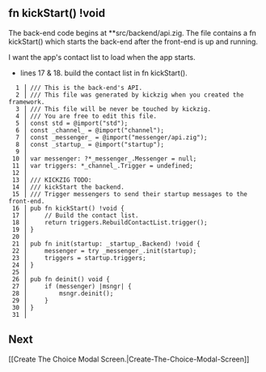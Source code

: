 ## fn kickStart() !void

The back-end code begins at **src/backend/api.zig. The file contains a fn kickStart() which starts the back-end after the front-end is up and running.

I want the app's contact list to load when the app starts.

* lines 17 & 18. build the contact list in fn kickStart().

```zig
  1 ⎥ /// This is the back-end's API.
  2 ⎥ /// This file was generated by kickzig when you created the framework.
  3 ⎥ /// This file will be never be touched by kickzig.
  4 ⎥ /// You are free to edit this file.
  5 ⎥ const std = @import("std");
  6 ⎥ const _channel_ = @import("channel");
  7 ⎥ const _messenger_ = @import("messenger/api.zig");
  8 ⎥ const _startup_ = @import("startup");
  9 ⎥ 
 10 ⎥ var messenger: ?*_messenger_.Messenger = null;
 11 ⎥ var triggers: *_channel_.Trigger = undefined;
 12 ⎥ 
 13 ⎥ /// KICKZIG TODO:
 14 ⎥ /// kickStart the backend.
 15 ⎥ /// Trigger messengers to send their startup messages to the front-end.
 16 ⎥ pub fn kickStart() !void {
 17 ⎥     // Build the contact list.
 18 ⎥     return triggers.RebuildContactList.trigger();
 19 ⎥ }
 20 ⎥ 
 21 ⎥ pub fn init(startup: _startup_.Backend) !void {
 22 ⎥     messenger = try _messenger_.init(startup);
 23 ⎥     triggers = startup.triggers;
 24 ⎥ }
 25 ⎥ 
 26 ⎥ pub fn deinit() void {
 27 ⎥     if (messenger) |msngr| {
 28 ⎥         msngr.deinit();
 29 ⎥     }
 30 ⎥ }
 31 ⎥ 
```

## Next

[[Create The Choice Modal Screen.|Create-The-Choice-Modal-Screen]]
